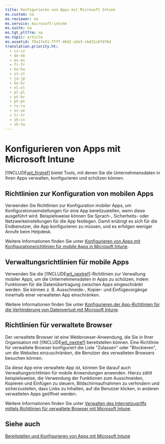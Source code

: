 ```yaml
---
title: Konfigurieren von Apps mit Microsoft Intune
ms.custom: na
ms.reviewer: na
ms.service: microsoft-intune
ms.suite: na
ms.tgt_pltfrm: na
ms.topic: article
ms.assetid: f9a1fe51-7fff-46d2-a2e3-cbd21c67d76d
translation.priority.ht: 
  - cs-cz
  - de-de
  - es-es
  - fr-fr
  - hu-hu
  - it-it
  - ja-jp
  - ko-kr
  - nl-nl
  - pl-pl
  - pt-br
  - pt-pt
  - ru-ru
  - sv-se
  - tr-tr
  - zh-cn
  - zh-tw
---
```

# Konfigurieren von Apps mit Microsoft Intune
[!INCLUDE[wit_firstref](../Token/wit_firstref_md.md)] bietet Tools, mit denen Sie die Unternehmensdaten in Ihren Apps verwalten, konfigurieren und schützen können.

## Richtlinien zur Konfiguration von mobilen Apps
Verwenden Sie Richtlinien zur Konfiguration mobiler Apps, um Konfigurationseinstellungen für eine App bereitzustellen, wenn diese ausgeführt wird. Beispielsweise können Sie Sprach-, Sicherheits- oder Netzwerkeinstellungen für die App festlegen. Damit erübrigt es sich für die Endbenutzer, die App konfigurieren zu müssen, und es erfolgen weniger Anrufe beim Helpdesk.

Weitere Informationen finden Sie unter [Konfigurieren von Apps mit Konfigurationsrichtlinien für mobile Apps in Microsoft Intune](../Topic/Configure-apps-with-mobile-app-configuration-policies-in-Microsoft-Intune.md).

## Verwaltungsrichtlinien für mobile Apps
Verwenden Sie die [!INCLUDE[wit_nextref](../Token/wit_nextref_md.md)]-Richtlinien zur Verwaltung mobiler Apps, um die Unternehmensdaten in Apps zu schützen, indem Funktionen für die Datenübertragung zwischen Apps eingeschränkt werden. Sie können z. B. Ausschneide-, Kopier- und Einfügevorgänge innerhalb einer verwalteten App einschränken.

Weitere Informationen finden Sie unter [Konfigurieren der App-Richtlinien für die Verhinderung von Datenverlust mit Microsoft Intune](../Topic/Configure-data-loss-prevention-app-policies-with-Microsoft-Intune.md).

## Richtlinien für verwaltete Browser
Der verwaltete Browser ist eine Webbrowser-Anwendung, die Sie in Ihrer Organisation mit [!INCLUDE[wit_nextref](../Token/wit_nextref_md.md)] bereitstellen können. Eine Richtlinie für verwaltete Browser konfiguriert die Liste "Zulassen" oder "Blockieren", um die Websites einzuschränken, die Benutzer des verwalteten Browsers besuchen können.

Da diese App eine verwaltete App ist, können Sie darauf auch Verwaltungsrichtlinien für mobile Anwendungen anwenden. Hierzu zählt beispielsweise, die Verwendung der Funktionen zum Ausschneiden, Kopieren und Einfügen zu steuern, Bildschirmaufnahmen zu verhindern und sicherzustellen, dass Links zu Inhalten, auf die Benutzer klicken, in anderen verwalteten Apps geöffnet werden.

Weitere Informationen finden Sie unter [Verwalten des Internetzugriffs mittels Richtlinien für verwaltete Browser mit Microsoft Intune](../Topic/Manage-Internet-access-using-managed-browser-policies-with-Microsoft-Intune.md).

## Siehe auch
[Bereitstellen und Konfigurieren von Apps mit Microsoft Intune](../Topic/Deploy-and-configure-apps-with-Microsoft-Intune.md)

